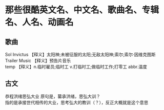 # 那些很酷英文名、中文名、歌曲名、专辑名、人名、动画名

## 歌曲
Sol Invictus    【释义】太阳神;未被征服的太阳;无敌太阳神;索尔;索尔·因维克图斯  
Trailer Music   【释义】预告片音乐  
temp            【释义】n.临时雇员;临时工 v.打临时工;做临时工作;打零工 abbr.温度

## 古文
恭程洪绪思弘大业
原句是，纂承洪绪，思弘大训？  
指的是承接世代相传的大业，思考弘大的教训（？），反正大概就是这个意思
